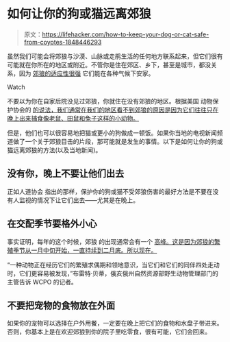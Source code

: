# 如何让你的狗或猫远离郊狼

> 原文：<https://lifehacker.com/how-to-keep-your-dog-or-cat-safe-from-coyotes-1848446293>

虽然我们可能会将郊狼与沙漠、山脉或走鹃生活的任何地方联系起来，但它们很有可能就在你所在的地区或附近。不管你是住在郊区、乡下，甚至是城市，都没关系，因为 [郊狼的适应性很强](https://www.desertmuseum.org/kids/oz/long-fact-sheets/coyote.php#:~:text=Coyotes%20are%20known%20for%20how,well%20as%20in%20populated%20neighborhoods.) 它们能在各种气候下安家。

Watch

不要以为你在自家后院没见过郊狼，你就住在没有郊狼的地区。根据美国 动物保护协会的 [的说法，我们通常在我们的地区看不到郊狼的原因是因为它们往往只在晚上出来捕食像老鼠、田鼠和兔子这样的小动物。](https://www.humanesociety.org/resources/coyotes-pets-and-community-cats)

但是，他们也可以很容易地把猫或更小的狗做成一顿饭。如果你当地的电视新闻频道做了一个关于郊狼目击的片段，那可能就是发生的事情。以下是如何让你的狗或猫远离郊狼的方法(以及当地新闻)。

## 没有你，晚上不要让他们出去

正如人道协会 指出的那样，保护你的狗或猫不受郊狼伤害的最好方法是不要在没有人监视的情况下让它们出去——尤其是在晚上。

## 在交配季节要格外小心

事实证明，每年的这个时候，郊狼 的出现通常会有一个 [高峰。这是因为郊狼的繁殖季节从一月中旬开始，一直持续到二月底。所以现在。](https://www.wcpo.com/news/local-news/coyotes-spotted-in-greater-cincinnati-area)

“一种动物正在经历它们的繁殖求偶期和领地意识，当它们和它们的同伴四处走动时，它们更容易被发现，”布雷特·贝蒂，俄亥俄州自然资源部野生动物管理部门的主管告诉 WCPO 的记者。

## 不要把宠物的食物放在外面

如果你的宠物可以选择在户外用餐，一定要在晚上把它们的食物和水盘子带进来。否则，你基本上是在欢迎郊狼到你的院子里吃零食，很有可能，它们会回来。